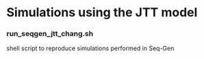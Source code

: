 # Simulations using the JTT model

### run_seqgen_jtt_chang.sh
shell script to reproduce simulations performed in Seq-Gen

